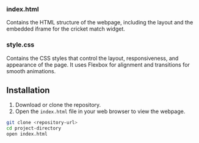 
### index.html
Contains the HTML structure of the webpage, including the layout and the embedded iframe for the cricket match widget.

### style.css
Contains the CSS styles that control the layout, responsiveness, and appearance of the page. It uses Flexbox for alignment and transitions for smooth animations.

## Installation

1. Download or clone the repository.
2. Open the `index.html` file in your web browser to view the webpage.

```bash
git clone <repository-url>
cd project-directory
open index.html
